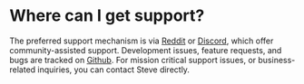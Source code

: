 # Where can I get support?

The preferred support mechanism is via [Reddit](https://www.reddit.com/r/VDONinja/) or [Discord](https://discord.gg/feenJm8HTa), which offer community-assisted support. Development issues, feature requests, and bugs are tracked on [Github](https://github.com/steveseguin/obsninja). For mission critical support issues, or business-related inquiries, you can contact Steve directly.
